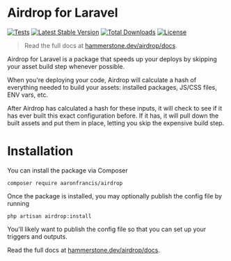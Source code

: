 # Airdrop for Laravel

[![Tests](https://github.com/hammerstonehq/airdrop/actions/workflows/tests.yml/badge.svg)](https://github.com/hammerstonehq/airdrop/actions/workflows/tests.yml) [![Latest Stable Version](https://poser.pugx.org/hammerstone/airdrop/v)](//packagist.org/packages/hammerstone/airdrop) [![Total Downloads](https://poser.pugx.org/hammerstone/airdrop/downloads)](//packagist.org/packages/hammerstone/airdrop) [![License](https://poser.pugx.org/hammerstone/airdrop/license)](//packagist.org/packages/hammerstone/airdrop)

> Read the full docs at [hammerstone.dev/airdrop/docs](https://hammerstone.dev/airdrop/docs/main/overview).

Airdrop for Laravel is a package that speeds up your deploys by skipping your asset build step whenever possible.

When you're deploying your code, Airdrop will calculate a hash of everything needed to build your assets: installed packages, JS/CSS files, ENV vars, etc.

After Airdrop has calculated a hash for these inputs, it will check to see if it has ever built this exact configuration before. If it has, it will pull down the built assets and put them in place, letting you skip the expensive build step.


# Installation

You can install the package via Composer
```console
composer require aaronfrancis/airdrop
```

Once the package is installed, you may optionally publish the config file by running 
```console
php artisan airdrop:install
```

You'll likely want to publish the config file so that you can set up your triggers and outputs.

Read the full docs at [hammerstone.dev/airdrop/docs](https://hammerstone.dev/airdrop/docs/main/overview).
